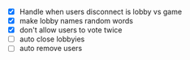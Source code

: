 - [x] Handle when users disconnect is lobby vs game
- [x] make lobby names random words
- [x] don't allow users to vote twice
- [ ] auto close lobbyies
- [ ] auto remove users
